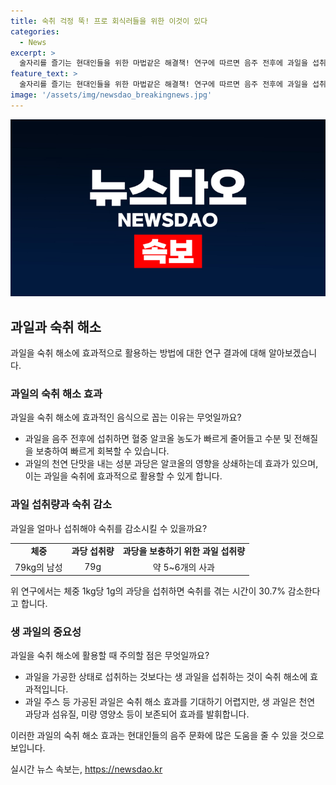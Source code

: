 ```yaml
---
title: 숙취 걱정 뚝! 프로 회식러들을 위한 이것이 있다
categories:
  - News
excerpt: >
  술자리를 즐기는 현대인들을 위한 마법같은 해결책! 연구에 따르면 음주 전후에 과일을 섭취하면 숙취를 해소하는 데 효과적이라고 한다. 과일의 천연 단맛을 내는 성분인 과당은 알코올의 영향을 상쇄하는데 효과가 있으며, 과일을 먹으면 혈중 알코올 농도가 빠르게 낮아지고 수분 및 전해질을 보충하여 빠르게 회복할 수 있다. 연구결과에 따르면 과당을 보충하면 숙취를 겪는 시간이 감소하고, 술을 마시면서 과당을 섭취하면 혈중 알코올 농도가 빠르게 감소한다. 하지만 가공된 과일보다는 생과일을 먹는 것이 효과적이며, 과일 주스는 같은 효과를 기대하기 어렵다.
feature_text: >
  술자리를 즐기는 현대인들을 위한 마법같은 해결책! 연구에 따르면 음주 전후에 과일을 섭취하면 숙취를 해소하는 데 효과적이라고 한다. 과일의 천연 단맛을 내는 성분인 과당은 알코올의 영향을 상쇄하는데 효과가 있으며, 과일을 먹으면 혈중 알코올 농도가 빠르게 낮아지고 수분 및 전해질을 보충하여 빠르게 회복할 수 있다. 연구결과에 따르면 과당을 보충하면 숙취를 겪는 시간이 감소하고, 술을 마시면서 과당을 섭취하면 혈중 알코올 농도가 빠르게 감소한다. 하지만 가공된 과일보다는 생과일을 먹는 것이 효과적이며, 과일 주스는 같은 효과를 기대하기 어렵다.
image: '/assets/img/newsdao_breakingnews.jpg'
---
```


<p><img src="/assets/img/newsdao_breakingnews.jpg" alt="implanttips 속보" /></p>

<h2 data-ke-size="size26">과일과 숙취 해소</h2>

<p data-ke-size="size16">과일을 숙취 해소에 효과적으로 활용하는 방법에 대한 연구 결과에 대해 알아보겠습니다.</p>

<h3>과일의 숙취 해소 효과</h3>

<p data-ke-size="size16">과일을 숙취 해소에 효과적인 음식으로 꼽는 이유는 무엇일까요?</p>

<ul>
  <li>과일을 음주 전후에 섭취하면 혈중 알코올 농도가 빠르게 줄어들고 수분 및 전해질을 보충하여 빠르게 회복할 수 있습니다.</li>
  <li>과일의 천연 단맛을 내는 성분 과당은 알코올의 영향을 상쇄하는데 효과가 있으며, 이는 과일을 숙취에 효과적으로 활용할 수 있게 합니다.</li>
</ul>

<h3>과일 섭취량과 숙취 감소</h3>

<p data-ke-size="size16">과일을 얼마나 섭취해야 숙취를 감소시킬 수 있을까요?</p>

<table>
  <tr>
    <td style="text-align: center; height: 17px;"><b>체중</b></td>
    <td style="text-align: center; height: 17px;"><b>과당 섭취량</b></td>
    <td style="text-align: center; height: 17px;"><b>과당을 보충하기 위한 과일 섭취량</b></td>
  </tr>
  <tr>
    <td style="text-align: center; height: 17px;">79kg의 남성</td>
    <td style="text-align: center; height: 17px;">79g</td>
    <td style="text-align: center; height: 17px;">약 5~6개의 사과</td>
  </tr>
</table>

<p data-ke-size="size16">위 연구에서는 체중 1kg당 1g의 과당을 섭취하면 숙취를 겪는 시간이 30.7% 감소한다고 합니다.</p>

<h3>생 과일의 중요성</h3>

<p data-ke-size="size16">과일을 숙취 해소에 활용할 때 주의할 점은 무엇일까요?</p>

<ul>
  <li>과일을 가공한 상태로 섭취하는 것보다는 생 과일을 섭취하는 것이 숙취 해소에 효과적입니다.</li>
  <li>과일 주스 등 가공된 과일은 숙취 해소 효과를 기대하기 어렵지만, 생 과일은 천연 과당과 섬유질, 미량 영양소 등이 보존되어 효과를 발휘합니다.</li>
</ul>

<p>이러한 과일의 숙취 해소 효과는 현대인들의 음주 문화에 많은 도움을 줄 수 있을 것으로 보입니다.</p>
실시간 뉴스 속보는, <a href="https://newsdao.kr" rel="dofollow">https://newsdao.kr</a>


